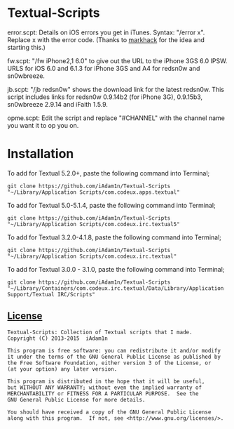Textual-Scripts
=====================
error.scpt: Details on iOS errors you get in iTunes. Syntax: "/error x". Replace x with the error code. (Thanks to [markhack](https://twitter.com/markhack512) for the idea and starting this.)

fw.scpt: "/fw iPhone2,1 6.0" to give out the URL to the iPhone 3GS 6.0 IPSW. URLS for iOS 6.0 and 6.1.3 for iPhone 3GS and A4 for redsn0w and sn0wbreeze.

jb.scpt: "/jb redsn0w" shows the download link for the latest redsn0w. This script includes links for redsn0w 0.9.14b2 (for iPhone 3G), 0.9.15b3, sn0wbreeze 2.9.14 and iFaith 1.5.9.

opme.scpt: Edit the script and replace "#CHANNEL" with the channel name you want it to op you on.

Installation
=====================
To add for Textual 5.2.0+, paste the following command into Terminal; 

`git clone https://github.com/iAdam1n/Textual-Scripts "~/Library/Application Scripts/com.codeux.apps.textual"`

To add for Textual 5.0-5.1.4, paste the following command into Terminal; 

`git clone https://github.com/iAdam1n/Textual-Scripts "~/Library/Application Scripts/com.codeux.irc.textual5"`

To add for Textual 3.2.0-4.1.8, paste the following command into Terminal; 

`git clone https://github.com/iAdam1n/Textual-Scripts "~/Library/Application Scripts/com.codeux.irc.textual"`

To add for Textual 3.0.0 - 3.1.0, paste the following command into Terminal; 

`git clone https://github.com/iAdam1n/Textual-Scripts "~/Library/Containers/com.codeux.irc.textual/Data/Library/Application Support/Textual IRC/Scripts"`

## [License](LICENSE)

	Textual-Scripts: Collection of Textual scripts that I made.
	Copyright (C) 2013-2015  iAdam1n
	
    This program is free software: you can redistribute it and/or modify
    it under the terms of the GNU General Public License as published by
    the Free Software Foundation, either version 3 of the License, or
    (at your option) any later version.

    This program is distributed in the hope that it will be useful,
    but WITHOUT ANY WARRANTY; without even the implied warranty of
    MERCHANTABILITY or FITNESS FOR A PARTICULAR PURPOSE.  See the
    GNU General Public License for more details.

    You should have received a copy of the GNU General Public License
    along with this program.  If not, see <http://www.gnu.org/licenses/>.
